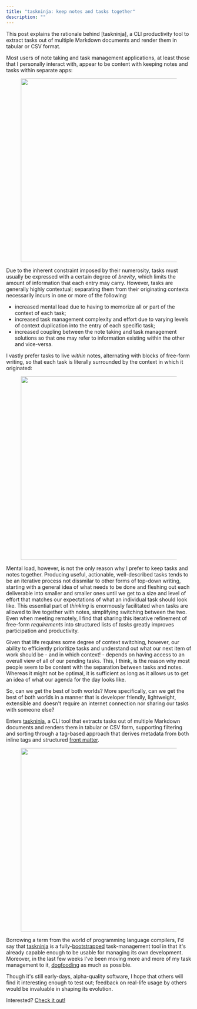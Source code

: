 ```yaml
---
title: "taskninja: keep notes and tasks together"
description: ""
---
```


<aside markdown="1">
This post explains the rationale behind [taskninja], a CLI productivity tool
to extract tasks out of multiple Markdown documents and render them in tabular
or CSV format.
</aside>

Most users of note taking and task management applications, at least those
that I personally interact with, appear to be content with keeping notes and
tasks within separate apps:

<figure>
<img src="{{ '/images/taskninja-1.png' | prepend: site.baseurl | prepend: site.url }}" height=500>
<figcaption markdown="1"></figcaption>
</figure>

Due to the inherent constraint imposed by their numerosity, tasks must usually
be expressed with a certain degree of _brevity_, which limits the amount of
information that each entry may carry. However, tasks are generally highly 
contextual; separating them from their originating contexts necessarily incurs
in one or more of the following:

- increased mental load due to having to memorize all or part of the context
  of each task;
- increased task management complexity and effort due to varying levels of
  context duplication into the entry of each specific task;
- increased coupling between the note taking and task management solutions so
  that one may refer to information existing within the other and vice-versa.

I vastly prefer tasks to live _within_ notes, alternating with blocks of 
free-form writing, so that each task is literally surrounded by the context in
which it originated:

<figure>
<img src="{{ '/images/taskninja-2.png' | prepend: site.baseurl | prepend: site.url }}" height=500>
<figcaption markdown="1"></figcaption>
</figure>

Mental load, however, is not the only reason why I prefer to keep tasks and
notes together. Producing useful, actionable, well-described tasks tends to 
be an iterative process not dissmilar to other forms of top-down writing,
starting with a general idea of what needs to be done and fleshing out each
deliverable into smaller and smaller ones until we get to a size and level of
effort that matches our expectations of what an individual task should look 
like. This essential part of _thinking_ is enormously facilitated when tasks
are allowed to live together with notes, simplifying switching between the two.
Even when meeting remotely, I find that sharing this iterative refinement of 
free-form _requirements_ into structured lists of _tasks_ greatly improves 
participation and productivity.

Given that life requires some degree of context switching, however, our ability
to efficiently prioritize tasks and understand out what our next item of work
should be - and in which context! - depends on having access to an overall view
of all of our pending tasks. This, I think, is the reason why most people seem
to be content with the separation between tasks and notes. Whereas it might not
be optimal, it is sufficient as long as it allows us to get an idea of what our
agenda for the day looks like.

So, can we get the best of both worlds? More specifically, can we get the best
of both worlds in a manner that is developer friendly, lightweight, extensible
and doesn't require an internet connection nor sharing our tasks with someone
else?

Enters [taskninja], a CLI tool that extracts tasks out of multiple Markdown
documents and renders them in tabular or CSV form, supporting filtering and
sorting through a tag-based approach that derives metadata from both inline
tags and structured [front matter].

<figure>
<img src="{{ '/images/taskninja-3.png' | prepend: site.baseurl | prepend: site.url }}" height=500>
<figcaption markdown="1"></figcaption>
</figure>

Borrowing a term from the world of programming language compilers, I'd say that
[taskninja] is a fully-[bootstrapped] task-management tool in that it's already
capable enough to be usable for managing its own development. Moreover, in the
last few weeks I've been moving more and more of my task management to it,
[dogfooding] as much as possible.

Though it's still early-days, alpha-quality software, I hope that others will
find it interesting enough to test out; feedback on real-life usage by others
would be invaluable in shaping its evolution.

Interested? [Check it out!][taskninja]

[taskninja]: https://github.com/jacoscaz/taskninja
[front matter]: https://jekyllrb.com/docs/front-matter/
[bootstrapped]: https://en.wikipedia.org/wiki/Bootstrapping
[dogfooding]: https://en.wikipedia.org/wiki/Eating_your_own_dog_food
